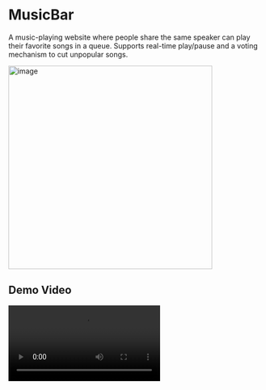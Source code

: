 # MusicBar
A music-playing website where people share the same speaker can play their favorite songs in a queue. 
Supports real-time play/pause and a voting mechanism to cut unpopular songs.

<img width="403" alt="image" src="https://github.com/user-attachments/assets/b374a42d-899b-4387-ac66-b0e088970f3f">

## Demo Video

![demo video](https://user-images.githubusercontent.com/44743062/127763042-503e7ab4-09dc-41b9-9a0a-3bae6b5cf69c.mp4)



